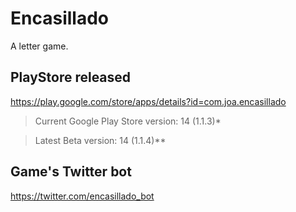 # Encasillado

A letter game.

## PlayStore released

https://play.google.com/store/apps/details?id=com.joa.encasillado

 > Current Google Play Store version: 14 (1.1.3)*
 
 > Latest Beta version: 14 (1.1.4)**

## Game's Twitter bot

https://twitter.com/encasillado_bot
